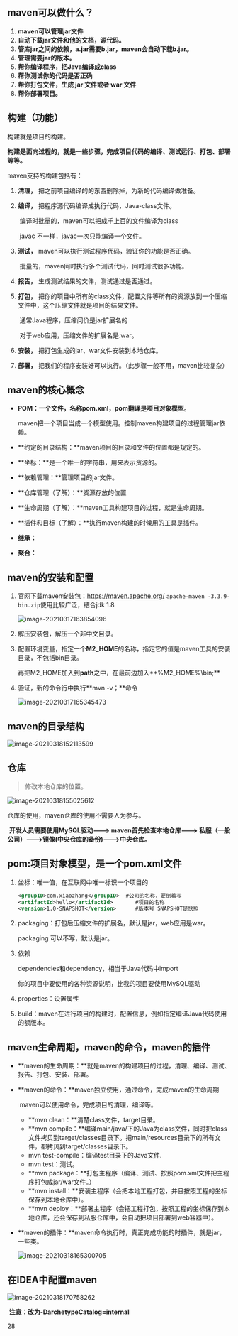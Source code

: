 



## maven可以做什么？

1. **maven可以管理jar文件**
2. **自动下载jar文件和他的文档，源代码。**
3. **管库jar之间的依赖，a.jar需要b.jar，maven会自动下载b.jar。**
4. **管理需要jar的版本。**
5. **帮你编译程序，把Java编译成class**
6. **帮你测试你的代码是否正确**
7. **帮你打包文件，生成 jar 文件或者 war 文件**
8. **帮你部署项目。**



## 构建（功能）

构建就是项目的构建。

**构建是面向过程的，就是一些步骤，完成项目代码的编译、测试运行、打包、部署等等。**

maven支持的构建包括有：

1. **清理，** 把之前项目编译的的东西删除掉，为新的代码编译做准备。

2. **编译，** 把程序源代码编译成执行代码，Java-class文件。

   ​			编译时批量的，maven可以把成千上百的文件编译为class

   ​			javac 不一样，javac一次只能编译一个文件。

3. **测试，** maven可以执行测试程序代码，验证你的功能是否正确。

   ​			批量的，maven同时执行多个测试代码，同时测试很多功能。

4. **报告，** 生成测试结果的文件，测试通过是否通过。

5. **打包，** 把你的项目中所有的class文件，配置文件等所有的资源放到一个压缩文件中，这个压缩文件就是项目的结果文件。

   ​			 通常Java程序，压缩问价是jar扩展名的

   ​			 对于web应用，压缩文件的扩展名是.war。

6. **安装，** 把打包生成的jar、war文件安装到本地仓库。

7. **部署，** 把我们的程序安装好可以执行。（此步骤一般不用，maven比较复杂）



## maven的核心概念

- **POM：**一个文件，名称pom.xml，pom翻译是**项目对象模型**。

  ​		maven把一个项目当成一个模型使用。控制maven构建项目的过程管理jar依赖。

- **约定的目录结构：**maven项目的目录和文件的位置都是规定的。

- **坐标：**是一个唯一的字符串，用来表示资源的。

- **依赖管理：**管理项目的jar文件。

- **仓库管理（了解）：**资源存放的位置

- **生命周期（了解）：**maven工具构建项目的过程，就是生命周期。

- **插件和目标（了解）：**执行maven构建的时候用的工具是插件。

- **继承：**

- **聚合：**



## maven的安装和配置

1. 官网下载maven安装包：https://maven.apache.org/  `apache-maven -3.3.9-bin.zip`使用比较广泛，结合jdk 1.8

   ![image-20210317163854096](C:\Users\87766\AppData\Roaming\Typora\typora-user-images\image-20210317163854096.png)

2. 解压安装包，解压一个非中文目录。

3. 配置环境变量，指定一个**M2_HOME**的名称，指定它的值是maven工具的安装目录，不包括bin目录。

   再把M2_HOME加入到**path**之中，在最前边加入**%M2_HOME%\bin;**

4. 验证，新的命令行中执行**mvn -v；**命令

   ![image-20210317165345473](C:\Users\87766\AppData\Roaming\Typora\typora-user-images\image-20210317165345473.png)



## maven的目录结构

![image-20210318152113599](C:\Users\87766\AppData\Roaming\Typora\typora-user-images\image-20210318152113599.png)

## 仓库

> 修改本地仓库的位置。

![image-20210318155025612](C:\Users\87766\AppData\Roaming\Typora\typora-user-images\image-20210318155025612.png)

仓库的使用，maven仓库的使用不需要人为参与。

​	**开发人员需要使用MySQL驱动---> maven首先检查本地仓库---> 私服（一般公司）--->镜像(中央仓库的备份)--->中央仓库。**

## pom:项目对象模型，是一个pom.xml文件

1. 坐标：唯一值，在互联网中唯一标识一个项目的

   ```xml
   <groupID>com.xiaozhang</groupID>  #公司的名称，要倒着写
   <artifactId>hello</artifactId>		#项目的名称
   <version>1.0-SNAPSHOT</version>		#版本号 SNAPSHOT是快照
   ```

2. packaging：打包后压缩文件的扩展名，默认是jar，web应用是war。

   packaging 可以不写，默认是jar。

3. 依赖

   dependencies和dependency，相当于Java代码中import

   你的项目中要使用的各种资源说明，比我的项目要使用MySQL驱动

4. properties：设置属性

5. build：maven在进行项目的构建时，配置信息，例如指定编译Java代码使用的额版本。

## maven生命周期，maven的命令，maven的插件

- **maven的生命周期：**就是maven的构建项目的过程，清理、编译、测试、报告、打包、安装、部署。

- **maven的命令：**maven独立使用，通过命令，完成maven的生命周期

  ​							maven可以使用命令，完成项目的清理，编译等。

  - **mvn clean：**清楚class文件，target目录。
  - **mvn compile：**编译main/java/下的Java为class文件，同时把class文件拷贝到target/classes目录下。把main/resources目录下的所有文件，都拷贝到target/classes目录下。
  - mvn test-compile：编译test目录下的Java文件.
  - mvn test：测试。
  - **mvn package：**打包主程序（编译、测试、按照pom.xml文件把主程序打包成jar/war文件。）
  - **mvn install：**安装主程序（会把本地工程打包，并且按照工程的坐标保存到本地仓库中）。
  - **mvn deploy：**部署主程序（会把工程打包，按照工程的坐标保存到本地仓库，还会保存到私服仓库中，会自动把项目部署到web容器中）。

- **maven的插件：**maven命令执行时，真正完成功能的时插件，就是jar，一些类。

  ![image-20210318165300705](C:\Users\87766\AppData\Roaming\Typora\typora-user-images\image-20210318165300705.png)

## 在IDEA中配置maven

![image-20210318170758262](C:\Users\87766\AppData\Roaming\Typora\typora-user-images\image-20210318170758262.png)

​		**注意：改为-DarchetypeCatalog=internal**

28